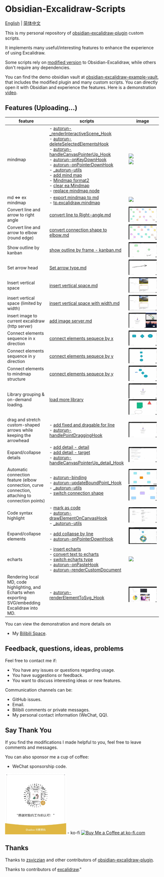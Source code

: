 # Obsidian-Excalidraw-Scripts

[English](./README.md) | [简体中文](docs/README_ZH.md)

This is my personal repository of [obsidian-excalidraw-plugin](https://github.com/zsviczian/obsidian-excalidraw-plugin) custom scripts.

It implements many useful/interesting features to enhance the experience of using Excalidraw.

Some scripts rely on [modified version](https://github.com/Bowen-0x00/obsidian-excalidraw-plugin-ymjr) to Obsidian-Excalidraw, while others don't require any dependencies.

You can find the demo obsidian vault at [obsidian-excalidraw-example-vault](https://github.com/Bowen-0x00/obsidian-excalidraw-example-vault), that includes the modified plugin and many custom scripts. You can directly open it with Obsidian and experience the features. Here is a demonstration [video](https://www.bilibili.com/video/BV1zN4y1H7Dx/). 


## Features (Uploading...)

|feature|scripts|image|
|---|---|---|
|mindmap| - [autorun-_renderInteractiveScene_Hook](Scripts/Encrypted/autorun-_renderInteractiveScene_Hook.md) </br> - [autorun-deleteSelectedElementsHook](Scripts/Encrypted/autorun-deleteSelectedElementsHook.md) </br> - [autorun-handleCanvasPointerUp_Hook](Scripts/Encrypted/autorun-handleCanvasPointerUp_Hook.md)  </br> - [autorun-onKeyDownHook](Scripts/Encrypted/autorun-onKeyDownHook.md) </br> - [autorun-onPointerDownHook](Scripts/Encrypted/autorun-onPointerDownHook.md) </br> - [_autorun-utils](Scripts/Encrypted/_autorun-utils.md) </br> - [add mind map](Scripts/Encrypted/add%20mind%20map.md) </br> - [Mindmap format2](Scripts/Encrypted/Mindmap%20format2.md) </br> - [clear ea Mindmap](Scripts/Encrypted/clear%20ea%20Mindmap.md) </br> - [replace mindmap node](Scripts/Encrypted/replace%20mindmap%20node.md)| <img src="images/mindmap2.gif"> </br> <img src="images/mindmap2 - mobile.gif"> |
|md <=> ex mindmap | - [export mindmap to md](Scripts/Encrypted/export%20mindmap%20to%20md.md) </br> - [tp.excalidraw.mindmap](Templaters/tp.excalidraw.mindmap.md)| <img src="images/md ex mindmap.gif">|
|Convert line and arrow to right angle| [convert line to Right-angle.md](Scripts/convert%20line%20to%20Right-angle.md) | <img src="images/right%20angle.gif" alt="Image" >|
|Convert line and arrow to elbow (round edge)| [convert connection shape to elbow.md](Scripts/Encrypted/convert%20connection%20shape%20to%20elbow.md) | <img src="images/Convert connection to elbow.gif" alt="Image" >|
|Show outline by kanban|[show outline by frame - kanban.md](Scripts/show%20outline%20by%20frame%20-%20kanban.md)|<img src="images/kanban.gif" alt="Image" >|
|Set arrow head| [Set arrow type.md](Scripts/Set%20arrow%20type.md) | <img src="images/arrow type2.gif" alt="Image" >|
| Insert vertical space | [insert vertical space.md](Scripts/insert%20vertical%20space.md) | <img src="images/insert vertical space.gif" alt="Image" >|
| insert vertical space (limited by width) | [insert vertical space with width.md](Scripts/insert%20vertical%20space%20with%20width.md) | <img src="images/insert vertical space.gif" alt="Image" >|
| insert image to current excalidraw (http server)|[add image server.md](Scripts/add%20image%20server.md)| <img src="images/add image by server1.gif" alt="Image" >|
| Connect elements sequence in x direction |[connect elements sequece by x](Scripts/Connect%20elements%20sequence%20by%20x.md)|<img src="images/connect elements sequece by x.gif" alt="Image" >|
| Connect elements sequence in y direction |[connect elements sequece by y](Scripts/Connect%20elements%20sequence%20by%20x.md)|<img src="images/connect elements sequece by y.gif" alt="Image" >|
| Connect elements to mindmap structure |[connect elements sequece by y](Scripts/Connect%20elements_by_x.md)|<img src="images/connect elements by x - mindmap.gif" alt="Image" >|
|Library grouping & on-demand loading.|[load more library](Scripts/Encrypted/load%20more%20library.md)|<img src="images/library1.gif" alt="Image" ><img src="images/library2.gif" alt="Image" >|
| drag and stretch custom-shaped arrows while keeping the arrowhead|- [add fixed and dragable for line](Scripts/Encrypted/add%20fixed%20and%20dragable%20for%20line.md)</br>- [autorun-handlePointDraggingHook](Scripts/Encrypted/autorun-handlePointDraggingHook.md)|<img src="images/fixedDragable.gif" alt="Image" >|
| Expand/collapse details  |- [add detail - detail](Scripts/Encrypted/add%20detial%20-%20detail.md)</br>- [add detail - target](Scripts/Encrypted/add%20detial%20-%20target.md)</br>- [autorun-handleCanvasPointerUp_detail_Hook](Scripts/Encrypted/autorun-handleCanvasPointerUp_detail_Hook.md)|<img src="images/detail2.gif" alt="Image" >|
| Automatic connection feature (elbow connection, curve connection, attaching to connection points) |- [autorun-binding](Scripts/Encrypted/autorun-binding.md)</br>- [autorun-updateBoundPoint_Hook](Scripts/Encrypted/autorun-updateBoundPoint_Hook.md)</br>- [_autorun-utils](Scripts/Encrypted/_autorun-utils.md)</br>- [switch connection shape](Scripts/Encrypted/switch%20connection%20shape.md)|<img src="images/switch connection shape2.gif" alt="Image" > </br> <img src="images/curve.gif" alt="Image" >|
| Code syntax highlight |- [mark as code](Scripts/Encrypted/mark%20as%20code.md)</br>- [autorun-drawElementOnCanvasHook](Scripts/Encrypted/autorun-drawElementOnCanvasHook.md)</br>- [_autorun-utils](Scripts/Encrypted/_autorun-utils.md)|<img src="images/code.gif" alt="Image" >|
| Expand/collapse elements  |- [add collapse by line](Scripts/Encrypted/add%20collapse%20by%20line.md)</br>- [autorun-onPointerDownHook](Scripts/Encrypted/autorun-onPointerDownHook.md)|<img src="images/collapse.gif" alt="Image" >|
| echarts  |- [insert echarts](Scripts/Encrypted/insert%20echarts.md)</br>- [convert text to echarts](Scripts/Encrypted/convert%20text%20to%20echarts.md) </br>- [switch echarts type](Scripts/Encrypted/switch%20echarts%20type.md) </br>- [autorun-onPasteHook](Scripts/Encrypted/autorun-onPasteHook.md) </br>- [autorun-renderCustomDocument](Scripts/Encrypted/autorun-renderCustomDocument.md)|<img src="images/echarts.gif" >|
| Rendering local MD, code highlighting, and Echarts when exporting SVG/embedding Excalidraw into MD. |- [autorun-renderElementToSvg_Hook](Scripts/Encrypted/autorun-renderElementToSvg_Hook.md)</br>|<img src="images/export svg.gif" alt="Image" >|


You can view the demonstration and more details on
- My [Bilibili Space](https://space.bilibili.com/39231346/).


## Feedback, questions, ideas, problems
Feel free to contact me if:

- You have any issues or questions regarding usage.
- You have suggestions or feedback.
- You want to discuss interesting ideas or new features.

Communication channels can be:
- GitHub issues.
- Email.
- Bilibili comments or private messages.
- My personal contact information (WeChat, QQ).


## Say Thank You
If you find the modifications I made helpful to you, feel free to leave comments and messages.

You can also sponsor me a cup of coffee:
- WeChat sponsorship code.
<img src="images/赞助码.jpg" width="200px">
- ko-fi
  <a href='https://ko-fi.com/G2G3SY16R' target='_blank'><img height='36' style='border:0px;height:36px;' src='https://storage.ko-fi.com/cdn/kofi2.png?v=3' border='0' alt='Buy Me a Coffee at ko-fi.com' /></a>

## Thanks
Thanks to [zsviczian](https://github.com/zsviczian) and other contributors of [obsidian-excalidraw-plugin](https://github.com/zsviczian/obsidian-excalidraw-plugin).

Thanks to contributors of [excalidraw](https://github.com/excalidraw/excalidraw)."